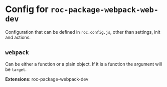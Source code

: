 # Config for `roc-package-webpack-web-dev`

Configuration that can be defined in `roc.config.js`, other than settings, init and actions.

## `webpack`
Can be either a function or a plain object. If it is a function the argument will be `target`.

__Extensions__: roc-package-webpack-dev